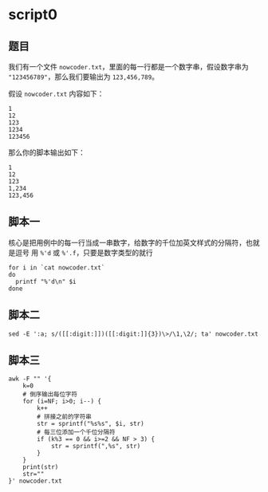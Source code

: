 # script0
## 题目

我们有一个文件 `nowcoder.txt`，里面的每一行都是一个数字串，假设数字串为 `"123456789"`，那么我们要输出为 `123,456,789`。

假设 `nowcoder.txt` 内容如下：
```text
1
12
123
1234
123456
```

那么你的脚本输出如下：
```text
1
12
123
1,234
123,456
```





## 脚本一

核心是把用例中的每一行当成一串数字，给数字的千位加英文样式的分隔符，也就是逗号 用 `%'d` 或 `%'.f`，只要是数字类型的就行
```shell
for i in `cat nowcoder.txt`
do
  printf "%'d\n" $i
done
```





## 脚本二

```shell
sed -E ':a; s/([[:digit:]])([[:digit:]]{3})\>/\1,\2/; ta' nowcoder.txt
```





## 脚本三

```shell
awk -F "" '{
    k=0
    # 倒序输出每位字符
    for (i=NF; i>0; i--) {
        k++
        # 拼接之前的字符串
        str = sprintf("%s%s", $i, str)
        # 每三位添加一个千位分隔符
        if (k%3 == 0 && i>=2 && NF > 3) {
            str = sprintf(",%s", str)
        }
    }
    print(str)
    str=""
}' nowcoder.txt
```